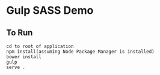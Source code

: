 # Gulp SASS Demo

## To Run
    cd to root of application
    npm install(assuming Node Package Manager is installed)
    bower install
    gulp
    serve .
